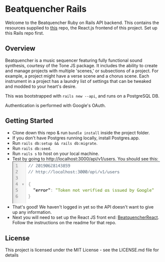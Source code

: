 # Beatquencher Rails
Welcome to the Beatquencher Ruby on Rails API backend. This contains the resources supplied to [this](https://github.com/wardou2/BeatquencherReact "Beatquencher React") repo, the React.js frontend of this project. Set up this Rails repo first.

## Overview
Beatquencher is a music sequencer featuring fully functional sound synthesis, courtesy of the Tone JS package. It includes the ability to create and manage projects with multiple 'scenes,' or subsections of a project. For example, a project might have a verse scene and a chorus scene. Each instrument in a project has a laundry list of settings that can be tweaked and modded to your heart's desire.

This was bootstrapped with `rails new --api`, and runs on a PostgreSQL DB.

Authentication is performed with Google's OAuth.

## Getting Started
* Clone down this repo & run `bundle install` inside the project folder.
* If you don't have Postgres running locally, install Postgres.app.
* Run `rails db:setup && rails db:migrate`.
* Run `rails db:seed`.
* Run `rails s` to host on your local machine.
* Test by going to http://localhost:3000/api/v1/users. You should see this:
![API result declaring user not logged in](https://raw.githubusercontent.com/wardou2/BeatquencherRails/master/images/users_api_not_loggedin.png)
* That's good! We haven't logged in yet so the API doesn't want to give up any information.
* Next you will need to set up the React JS front end: [BeatquencherReact](https://github.com/wardou2/BeatquencherReact "Beatquencher React"). Follow the instructions on the readme for that repo.

## License
This project is licensed under the MIT License - see the LICENSE.md file for details
